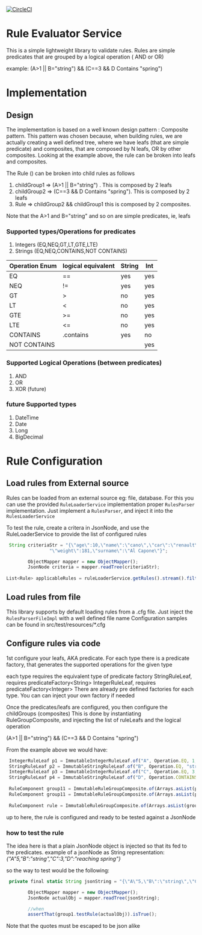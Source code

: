 
[![CircleCI](https://circleci.com/gh/dfpaulino/ruleEvaluatorService/tree/master.svg?style=shield)](https://github.com/dfpaulino/ruleEvaluatorService/tree/master)

# Rule Evaluator Service
This is a simple lightweight library to validate rules.
Rules are simple predicates that are grouped by a logical operation ( AND or OR)


example:
(A>1 || B="string") && (C==3 && D Contains "spring")


# Implementation

## Design
The implementation is based on a well known design pattern : Composite pattern.
This pattern was chosen because, when building rules, we are actually creating a well defined tree,
where we have leafs (that are simple predicate) and composites, that are composed by N leafs, OR by other composites.
Looking at the example above, the rule can be broken into leafs and composites.

The Rule () can be broken into child rules as follows
1. childGroup1 => (A>1 || B="string") . This is composed by 2 leafs 
1. childGroup2 => (C==3 && D Contains "spring"). This is composed by 2 leafs
1. Rule => childGroup2 && childGroup1  this is composed by 2 composites.

Note that the A>1 and B="string" and so on are simple predicates, ie, leafs

### Supported types/Operations for predicates
1. Integers (EQ,NEQ,GT,LT,GTE,LTE)
1. Strings (EQ,NEQ,CONTAINS,NOT CONTAINS)

Operation Enum|logical equivalent |String|Int
--------------|-------------------|------|---
EQ | ==|yes | yes
NEQ | != |yes | yes
GT | > |no | yes
LT | < |no | yes
GTE | >= |no | yes
LTE | <= |no | yes
CONTAINS |.contains |yes | no
NOT CONTAINS|||yes | no


### Supported Logical Operations (between predicates)
1. AND
1. OR
1. XOR (future)

### future Supported types
1. DateTime 
1. Date
1. Long
1. BigDecimal

# Rule Configuration

## Load rules from External source
Rules can be loaded from an external source eg: file, database.
For this you can use the provided `RuleLoaderService` implementation proper
`RulesParser` implementation.
Just implement a `RulesParser`, and inject it into the `RulesLoaderService`

To test the rule, create a critera in JsonNode, and use the RuleLoaderService 
to provide the list of configured rules
``` javascript
 String criteriaStr = "{\"age\":10,\"name\":\"cano\",\"car\":\"renault\",\"address\":\"Spain\"," +
                "\"weight\":181,\"surname\":\"Al Capone\"}";

        ObjectMapper mapper = new ObjectMapper();
        JsonNode criteria = mapper.readTree(criteriaStr);
        
List<Rule> applicableRules = ruleLoaderService.getRules().stream().filter(rule -> rule.test(criteria)).collect(Collectors.toList());
```

## Load rules from file
This library supports by default loading rules from a .cfg file.
Just inject the `RulesParserFileImpl` with a well defined file name
Configuration samples can be found in src/test/resources/*.cfg

##


## Configure rules via code
1st configure your leafs, AKA predicate.
For each type there is a predicate factory, that generates the supported operations for the given type

each type requires the equivalent type of predicate factory
StringRuleLeaf, requires predicateFactory\<String\>
IntegerRuleLeaf, requires predicateFactory\<Integer\>
There are already pre defined factories for each type. You can can inject your own factory if needed

Once the predicates/leafs are configured, you then configure the childGroups (composites)
This is done by instantiating RuleGroupComposite, and injecting the list of ruleLeafs and  the logical operation

(A>1 || B="string") && (C==3 && D Contains "spring")

From the example above we would have:
```javascript
 IntegerRuleLeaf p1 = ImmutableIntegerRuleLeaf.of("A", Operation.EQ, 1, predicateGeneratorForInt)
 StringRuleLeaf p2 = ImmutableStringRuleLeaf.of("B", Operation.EQ, "string", predicateGeneratorForStr)
 IntegerRuleLeaf p3 = ImmutableIntegerRuleLeaf.of("C", Operation.EQ, 3, predicateGeneratorForInt)
 StringRuleLeaf p4 = ImmutableStringRuleLeaf.of("D", Operation.CONTAINS, "spring", predicateGeneratorForStr)
 
 RuleComponent group11 = ImmutableRuleGroupComposite.of(Arrays.asList(p1,p2), LogicalOperation.OR);
 RuleComponent group11 = ImmutableRuleGroupComposite.of(Arrays.asList(p3,p4), LogicalOperation.AND);
 
 RuleComponent rule = ImmutableRuleGroupComposite.of(Arrays.asList(group11,group12), LogicalOperation.AND);

``` 

up to here, the rule is configured and ready to be tested against a JsonNode

### how to test the rule

The idea here is that a plain JsonNode object is injected so that its fed to the predicates.
example of a jsonNode as String representation:
*{"A"5,"B":"string","C":3,"D":"reaching spring"}* 

so the way to test would be the following:

```javascript
 private final static String jsonString = "{\"A\"5,\"B\":\"string\",\"C\":3,\"D\":\"reaching spring\"}";

        ObjectMapper mapper = new ObjectMapper();
        JsonNode actualObj = mapper.readTree(jsonString);

        //when
        assertThat(group1.testRule(actualObj)).isTrue();
```
Note that the quotes must be escaped to be json alike